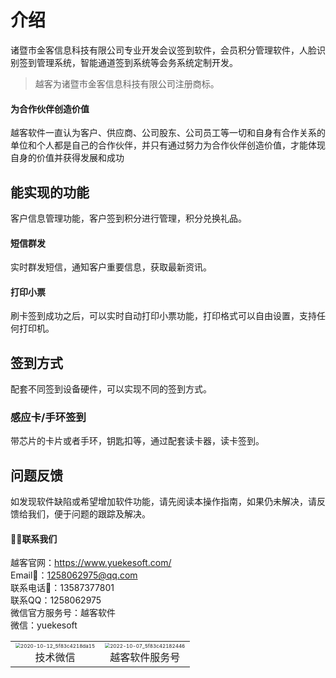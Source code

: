 # 介绍

诸暨市金客信息科技有限公司专业开发会议签到软件，会员积分管理软件，人脸识别签到管理系统，智能通道签到系统等会务系统定制开发。

> 越客为诸暨市金客信息科技有限公司注册商标。

#### 为合作伙伴创造价值

越客软件一直认为客户、供应商、公司股东、公司员工等一切和自身有合作关系的单位和个人都是自己的合作伙伴，并只有通过努力为合作伙伴创造价值，才能体现自身的价值并获得发展和成功


## 能实现的功能

客户信息管理功能，客户签到积分进行管理，积分兑换礼品。

#### 短信群发

实时群发短信，通知客户重要信息，获取最新资讯。

#### 打印小票

刷卡签到成功之后，可以实时自动打印小票功能，打印格式可以自由设置，支持任何打印机。

## 签到方式

配套不同签到设备硬件，可以实现不同的签到方式。

### 感应卡/手环签到

带芯片的卡片或者手环，钥匙扣等，通过配套读卡器，读卡签到。



## 问题反馈

如发现软件缺陷或希望增加软件功能，请先阅读本操作指南，如果仍未解决，请反馈给我们，便于问题的跟踪及解决。

#### :frowning_man:联系我们

越客官网：https://www.yuekesoft.com/<br>
Email:email:：1258062975@qq.com<br>
联系电话:iphone:：13587377801<br>
联系QQ：1258062975<br>
微信官方服务号：越客软件<br>
微信：yuekesoft

<!--图片并排 -->
<style>
td, th {
   border: none!important;
}
</style>
<div><table frame=void>	<!--用了<div>进行封装-->
	<tr>
        <td><div><center>	<!--每个格子内是图片加标题-->
        	<img src="https://vuepressdocs.oss-cn-hangzhou.aliyuncs.com/docsimages/202209201133633.jpg"
                 alt="2020-10-12_5f83c4218da15"
                 style="zoom:50%;"/>	<!--高度设置-->
        	<br>	<!--换行-->
        	技术微信	<!--标题1-->
        </center></div></td>    
     	<td><div><center>	<!--第二张图片-->
    		<img src="https://vuepressdocs.oss-cn-hangzhou.aliyuncs.com/docsimages/202210071422446.jpg"
                 alt="2022-10-07_5f83c42182446"
                 style="zoom:50%;"/>	
    		<br>
    		越客软件服务号
        </center></div></td>
	</tr>
</table></div>




